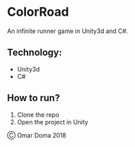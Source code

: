 # ColorRoad

An infinite runner game in Unity3d and C#.

## Technology:

* Unity3d
* C#

## How to run?

1. Clone the repo
2. Open the project in Unity

&#9400; Omar Doma 2018
